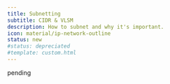 ```yaml
---
title: Subnetting
subtitle: CIDR & VLSM
description: How to subnet and why it's important.
icon: material/ip-network-outline
status: new
#status: depreciated
#template: custom.html
---
```


pending